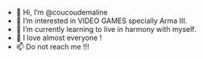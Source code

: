 - 👋 Hi, I’m @coucoudemaline
- 👀 I’m interested in VIDEO GAMES specially Arma III.
- 🌱 I’m currently learning to live in harmony with myself.
- 💞️ I love almost everyone !
- 📫 Do not reach me !!!

<!---
coucoudemaline/coucoudemaline is a ✨ special ✨ repository because its `README.md` (this file) appears on your GitHub profile.
You can click the Preview link to take a look at your changes.
--->

